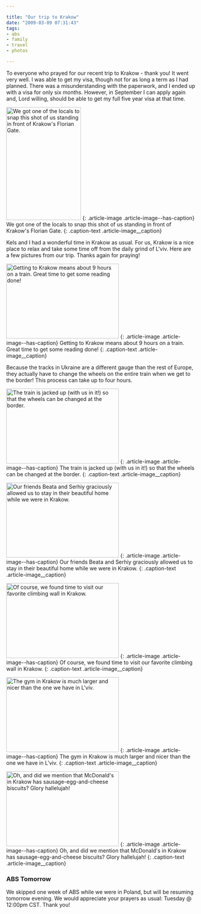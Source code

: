 ```yaml
---

title: "Our trip to Krakow"
date: "2009-03-09 07:31:43"
tags:
- abs
- family
- travel
- photos

---
```


To everyone who prayed for our recent trip to Krakow - thank you! It went very well. I was able to get my visa, though not for as long a term as I had planned. There was a misunderstanding with the paperwork, and I ended up with a visa for only six months. However, in September I can apply again and, Lord willing, should be able to get my full five year visa at that time.

<a href="//d21yo20tm8bmc2.cloudfront.net/2009/03/dsc_5101.jpg"><img class="size-medium wp-image-529" title="dsc_5101" src="//d21yo20tm8bmc2.cloudfront.net/2009/03/dsc_5101-199x300.jpg" alt="We got one of the locals to snap this shot of us standing in front of Krakow's Florian Gate." width="199" height="300" /></a>
{: .article-image .article-image--has-caption}
We got one of the locals to snap this shot of us standing in front of Krakow's Florian Gate.
{: .caption-text .article-image__caption}

Kels and I had a wonderful time in Krakow as usual. For us, Krakow is a nice place to relax and take some time off from the daily grind of L'viv. Here are a few pictures from our trip. Thanks again for praying!

<a href="//d21yo20tm8bmc2.cloudfront.net/2009/03/dsc_5043.jpg"><img class="size-medium wp-image-530" title="dsc_5043" src="//d21yo20tm8bmc2.cloudfront.net/2009/03/dsc_5043-300x199.jpg" alt="Getting to Krakow means about 9 hours on a train. Great time to get some reading done!" width="300" height="199" /></a>
{: .article-image .article-image--has-caption}
Getting to Krakow means about 9 hours on a train. Great time to get some reading done!
{: .caption-text .article-image__caption}

Because the tracks in Ukraine are a different gauge than the rest of Europe, they actually have to change the wheels on the entire train when we get to the border! This process can take up to four hours.

<a href="//d21yo20tm8bmc2.cloudfront.net/2009/03/dsc_5050.jpg"><img class="size-medium wp-image-531" title="dsc_5050" src="//d21yo20tm8bmc2.cloudfront.net/2009/03/dsc_5050-300x199.jpg" alt="The train is jacked up (with us in it!) so that the wheels can be changed at the border." width="300" height="199" /></a>
{: .article-image .article-image--has-caption}
The train is jacked up (with us in it!) so that the wheels can be changed at the border.
{: .caption-text .article-image__caption}

<a href="//d21yo20tm8bmc2.cloudfront.net/2009/03/dsc_5092.jpg"><img class="size-medium wp-image-532" title="dsc_5092" src="//d21yo20tm8bmc2.cloudfront.net/2009/03/dsc_5092-300x199.jpg" alt="Our friends Beata and Serhiy graciously allowed us to stay in their beautiful home while we were in Krakow." width="300" height="199" /></a>
{: .article-image .article-image--has-caption}
Our friends Beata and Serhiy graciously allowed us to stay in their beautiful home while we were in Krakow.
{: .caption-text .article-image__caption}

<a href="//d21yo20tm8bmc2.cloudfront.net/2009/03/dsc_5073.jpg"><img class="size-medium wp-image-533" title="dsc_5073" src="//d21yo20tm8bmc2.cloudfront.net/2009/03/dsc_5073-300x199.jpg" alt="Of course, we found time to visit our favorite climbing wall in Krakow." width="300" height="199" /></a>
{: .article-image .article-image--has-caption}
Of course, we found time to visit our favorite climbing wall in Krakow.
{: .caption-text .article-image__caption}

<a href="//d21yo20tm8bmc2.cloudfront.net/2009/03/dsc_5086.jpg"><img class="size-medium wp-image-534" title="dsc_5086" src="//d21yo20tm8bmc2.cloudfront.net/2009/03/dsc_5086-300x199.jpg" alt="The gym in Krakow is much larger and nicer than the one we have in L'viv." width="300" height="199" /></a>
{: .article-image .article-image--has-caption}
The gym in Krakow is much larger and nicer than the one we have in L'viv.
{: .caption-text .article-image__caption}

<a href="//d21yo20tm8bmc2.cloudfront.net/2009/03/dsc_5098.jpg"><img class="size-medium wp-image-535" title="dsc_5098" src="//d21yo20tm8bmc2.cloudfront.net/2009/03/dsc_5098-300x199.jpg" alt="Oh, and did we mention that McDonald's in Krakow has sausage-egg-and-cheese biscuits? Glory hallelujah!" width="300" height="199" /></a>
{: .article-image .article-image--has-caption}
Oh, and did we mention that McDonald's in Krakow has sausage-egg-and-cheese biscuits? Glory hallelujah!
{: .caption-text .article-image__caption}

### ABS Tomorrow

We skipped one week of ABS while we were in Poland, but will be resuming tomorrow evening. We would appreciate your prayers as usual: Tuesday @ 12:00pm CST. Thank you!
